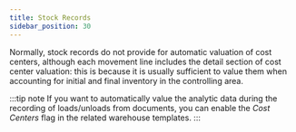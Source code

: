 ```yaml
---
title: Stock Records
sidebar_position: 30
---
```


Normally, stock records do not provide for automatic valuation of cost centers, although each movement line includes the detail section of cost center valuation: this is because it is usually sufficient to value them when accounting for initial and final inventory in the controlling area.

:::tip note
If you want to automatically value the analytic data during the recording of loads/unloads from documents, you can enable the *Cost Centers* flag in the related warehouse templates.
:::